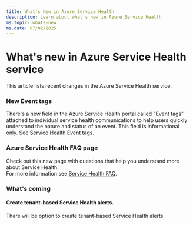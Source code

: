 ```yaml
---
title: What's New in Azure Service Health
description: Learn about what's new in Azure Service Health
ms.topic: whats-new
ms.date: 07/02/2025
---
```


# What's new in Azure Service Health service

This article lists recent changes in the Azure Service Health service. 


### New Event tags
There's a new field in the Azure Service Health portal called "Event tags" attached to individual service health communications to help users quickly understand the nature and status of an event.
This field is informational only. See [Service Health Event tags](service-health-event-tags.md).


### Azure Service Health FAQ page
Check out this new page with questions that help you understand more about Service Health.<br>
For more information see [Service Health FAQ](service-health-faq.yml).


### What's coming

#### Create tenant-based Service Health alerts.
There will be option to create tenant-based Service Health alerts.



